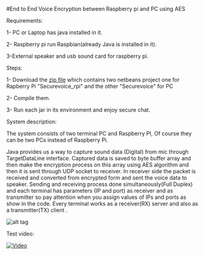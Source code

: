 #End to End Voice Encryption between Raspberry pi and PC using AES

Requirements:

1- PC or Laptop has java installed in it.

2- Raspberry pi run Raspbian(already Java is installed in it).

3-External speaker and usb sound card for raspberry pi.



Steps:

1- Download the [zip file](https://github.com/emara-geek/secure-voice-chat/archive/master.zip)
which contains two netbeans project one for Rapberry Pi "Securevoice_rpi" and the other "Securevoice" for PC 
 
2- Compile them.

3- Run each jar in its environment and enjoy secure chat.

System description: 

The system consists of two terminal PC and Raspberry PI, Of course they can be two PCs instead of Raspberry Pi.

Java provides us a way to capture sound data (Digital) from mic through TargetDataLine interface. Captured data is saved to byte buffer array and then make the encryption process on this array using AES algorithm and then it is sent through UDP socket to receiver. In receiver side the packet is received and converted from encrypted form and sent the voice data to speaker.
Sending and receiving process done simultaneously(Full Duplex) and each terminal has parameters (IP and port) as receiver and as transmitter so pay attention when you assign values of IPs and ports as show in the code.
Every terminal works as a receiver(RX) server and also as a transmitter(TX) client .

![alt tag](https://s32.postimg.org/nqjhmr911/Screen_Shot_2016_08_04_at_12_03_35_PM.png)


Test video:

[![Video](http://i.makeagif.com/media/8-04-2016/zOrEso.gif)](https://www.youtube.com/watch?v=LjOTGWgMYy0)




